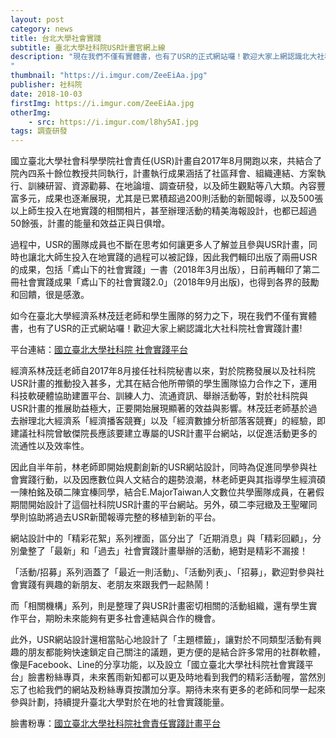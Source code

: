 ```yaml
---
layout: post
category: news
title: 台北大學社會實踐
subtitle: 臺北大學社科院USR計畫官網上線
description: "現在我們不僅有實體書，也有了USR的正式網站囉！歡迎大家上網認識北大社科院社會實踐計畫!
"
thumbnail: "https://i.imgur.com/ZeeEiAa.jpg"
publisher: 社科院
date: 2018-10-03
firstImg: https://i.imgur.com/ZeeEiAa.jpg
otherImg:
    - src: https://i.imgur.com/l8hy5AI.jpg
tags: 調查研發
---
```

國立臺北大學社會科學學院社會責任(USR)計畫自2017年8月開跑以來，共結合了院內四系十餘位教授共同執行，計畫執行成果涵括了社區拜會、組織連結、方案執行、訓練研習、資源勸募、在地論壇、調查研發，以及師生觀點等八大類。內容豐富多元，成果也逐漸展現，尤其是已累積超過200則活動的新聞報導，以及500張以上師生投入在地實踐的相關相片，甚至辦理活動的精美海報設計，也都已超過50餘張，計畫的能量和效益正與日俱增。

過程中，USR的團隊成員也不斷在思考如何讓更多人了解並且參與USR計畫，同時也讓北大師生投入在地實踐的過程可以被記錄，因此我們輯印出版了兩冊USR的成果，包括「鳶山下的社會實踐」一書（2018年3月出版），日前再輯印了第二冊社會實踐成果「鳶山下的社會實踐2.0」（2018年9月出版)，也得到各界的鼓勵和回饋，很是感激。

如今在臺北大學經濟系林茂廷老師和學生團隊的努力之下，現在我們不僅有實體書，也有了USR的正式網站囉！歡迎大家上網認識北大社科院社會實踐計畫!

平台連結：<a href="http://usrsoc.ntpu.edu.tw">國立臺北大學社科院 社會實踐平台</a>

經濟系林茂廷老師自2017年8月接任社科院秘書以來，對於院務發展以及社科院USR計畫的推動投入甚多，尤其在結合他所帶領的學生團隊協力合作之下，運用科技軟硬體協助建置平台、訓練人力、流通資訊、舉辦活動等，對於社科院與USR計畫的推展助益極大，正要開始展現顯著的效益與影響。林茂廷老師基於過去辦理北大經濟系「經濟播客競賽」以及「經濟數據分析部落客競賽」的經驗，即建議社科院曾敏傑院長應該要建立專屬的USR計畫平台網站，以促進活動更多的流通性以及效率性。

因此自半年前，林老師即開始規劃創新的USR網站設計，同時為促進同學參與社會實踐行動，以及因應數位與人文結合的趨勢浪潮，林老師更與其指導學生經濟碩一陳柏銘及碩二陳宜榛同學，結合E.MajorTaiwan人文數位共學團隊成員，在暑假期間開始設計了這個社科院USR計畫的平台網站。另外，碩二李冠緻及王聖曜同學則協助將過去USR新聞報導完整的移植到新的平台。

網站設計中的「精彩花絮」系列裡面，區分出了「近期消息」與「精彩回顧」，分別彙整了「最新」和「過去」社會實踐計畫舉辦的活動，絕對是精彩不漏接！

「活動/招募」系列涵蓋了「最近一則活動」、「活動列表」、「招募」，歡迎對參與社會實踐有興趣的新朋友、老朋友來跟我們一起熱鬧！

而「相關機構」系列，則是整理了與USR計畫密切相關的活動組織，還有學生實作平台，期盼未來能夠有更多社會連結與合作的機會。

此外，USR網站設計還相當貼心地設計了「主題標籤」，讓對於不同類型活動有興趣的朋友都能夠快速鎖定自己關注的議題，更方便的是結合許多常用的社群軟體，像是Facebook、Line的分享功能，以及設立「國立臺北大學社科院社會實踐平台」臉書粉絲專頁，未來舊雨新知都可以更及時地看到我們的精彩活動喔，當然別忘了也給我們的網站及粉絲專頁按讚加分享。期待未來有更多的老師和同學一起來參與計劃，持續提升臺北大學對於在地的社會實踐能量。

臉書粉專：<a href="https://www.facebook.com/NTPUSOCUSR/">國立臺北大學社科院社會責任實踐計畫平台</a>
